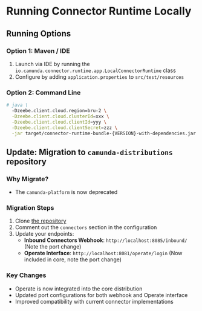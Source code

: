 # Running Connector Runtime Locally

## Running Options

### Option 1: Maven / IDE

1. Launch via IDE by running the `io.camunda.connector.runtime.app.LocalConnectorRuntime` class
2. Configure by adding `application.properties` to `src/test/resources`

### Option 2: Command Line

```bash
# java \
  -Dzeebe.client.cloud.region=bru-2 \
  -Dzeebe.client.cloud.clusterId=xxx \
  -Dzeebe.client.cloud.clientId=yyy \
  -Dzeebe.client.cloud.clientSecret=zzz \
  -jar target/connector-runtime-bundle-{VERSION}-with-dependencies.jar
```

## Update: Migration to `camunda-distributions` repository

### Why Migrate?

- The `camunda-platform` is now deprecated

### Migration Steps

1. Clone [the repository](https://github.com/camunda/camunda-distributions/tree/main)
2. Comment out the `connectors` section in the configuration
3. Update your endpoints:
    - **Inbound Connectors Webhook**: `http://localhost:8085/inbound/` (Note the port change)
    - **Operate Interface**: `http://localhost:8081/operate/login` (Now included in core, note the port change)

### Key Changes

- Operate is now integrated into the core distribution
- Updated port configurations for both webhook and Operate interface
- Improved compatibility with current connector implementations